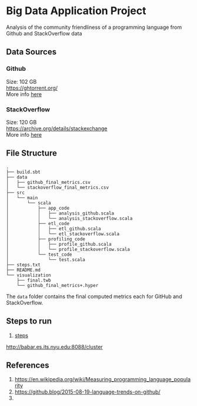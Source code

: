 # Big Data Application Project
Analysis of the community friendliness of a programming language from Github and StackOverflow data

## Data Sources

### Github
Size: 102 GB \
https://ghtorrent.org/ \
More info [here](docs/README.md)

### StackOverflow
Size: 120 GB \
https://archive.org/details/stackexchange \
More info [here](docs/README.md)

## File Structure
```
.
├── build.sbt
├── data
│   ├── github_final_metrics.csv
│   └── stackoverflow_final_metrics.csv
├── src
│   └── main
│       └── scala
│           ├── app_code
│           │   ├── analysis_github.scala
│           │   └── analysis_stackoverflow.scala
│           ├── etl_code
│           │   ├── etl_github.scala
│           │   └── etl_stackoverflow.scala
│           ├── profiling_code
│           │   ├── profile_github.scala
│           │   └── profile_stackoverflow.scala
│           └── test_code
│               └── test.scala
├── steps.txt
├── README.md
└── visualization
    ├── final.twb
    └── github_final_metrics+.hyper
```
The ```data``` folder contains the final computed metrics each for GitHub and StackOverflow.

## Steps to run
1. [steps](usage.md)

http://babar.es.its.nyu.edu:8088/cluster

## References
1. https://en.wikipedia.org/wiki/Measuring_programming_language_popularity
2. https://github.blog/2015-08-19-language-trends-on-github/
3. 